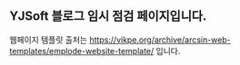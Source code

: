 ## YJSoft 블로그 임시 점검 페이지입니다.
웹페이지 템플릿 출처는 https://vikpe.org/archive/arcsin-web-templates/emplode-website-template/ 입니다.
